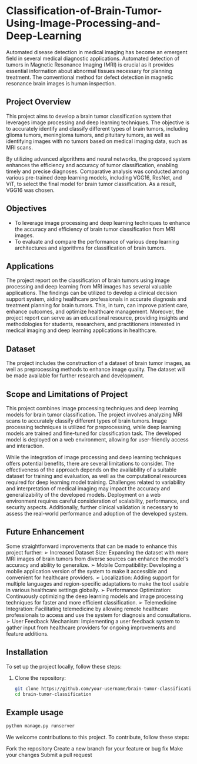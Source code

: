 # Classification-of-Brain-Tumor-Using-Image-Processing-and-Deep-Learning

Automated disease detection in medical imaging has become an emergent field in several medical diagnostic applications. Automated detection of tumors in Magnetic Resonance Imaging (MRI) is crucial as it provides essential information about abnormal tissues necessary for planning treatment. The conventional method for defect detection in magnetic resonance brain images is human inspection.

## Project Overview

This project aims to develop a brain tumor classification system that leverages image processing and deep learning techniques. The objective is to accurately identify and classify different types of brain tumors, including glioma tumors, meningioma tumors, and pituitary tumors, as well as identifying images with no tumors based on medical imaging data, such as MRI scans.

By utilizing advanced algorithms and neural networks, the proposed system enhances the efficiency and accuracy of tumor classification, enabling timely and precise diagnoses. Comparative analysis was conducted among various pre-trained deep learning models, including VGG16, ResNet, and ViT, to select the final model for brain tumor classification. As a result, VGG16 was chosen.

## Objectives 

- To leverage image processing and deep learning techniques to enhance the 
accuracy and efficiency of brain tumor classification from MRI images.
- To evaluate and compare the performance of various deep learning 
architectures and algorithms for classification of brain tumors.

## Applications
The project report on the classification of brain tumors using image processing and deep 
learning from MRI images has several valuable applications. The findings can be utilized 
to develop a clinical decision support system, aiding healthcare professionals in accurate 
diagnosis and treatment planning for brain tumors. This, in turn, can improve patient care, 
enhance outcomes, and optimize healthcare management. Moreover, the project report can 
serve as an educational resource, providing insights and methodologies for students, 
researchers, and practitioners interested in medical imaging and deep learning applications 
in healthcare.

## Dataset

The project includes the construction of a dataset of brain tumor images, as well as preprocessing methods to enhance image quality. The dataset will be made available for further research and development.

## Scope and Limitations of Project
This project combines image processing techniques and deep learning models for brain 
tumor classification. The project involves analyzing MRI scans to accurately classify 
different types of brain tumors. Image processing techniques is utilized for preprocessing, 
while deep learning models are trained and fine-tuned for classification task. The developed 
model is deployed on a web environment, allowing for user-friendly access and interaction.

While the integration of image processing and deep learning techniques offers potential 
benefits, there are several limitations to consider. The effectiveness of the approach depends
on the availability of a suitable dataset for training and evaluation, as well as the 
computational resources required for deep learning model training. Challenges related to 
variability and interpretation of medical imaging may impact the accuracy and 
generalizability of the developed models. Deployment on a web environment requires
careful consideration of scalability, performance, and security aspects. Additionally, further 
clinical validation is necessary to assess the real-world performance and adoption of the 
developed system. 

## Future Enhancement
Some straightforward improvements that can be made to enhance this project further:
➢ Increased Dataset Size: Expanding the dataset with more MRI images of brain tumors 
from diverse sources can enhance the model's accuracy and ability to generalize.
➢ Mobile Compatibility: Developing a mobile application version of the system to make 
it accessible and convenient for healthcare providers.
➢ Localization: Adding support for multiple languages and region-specific adaptations to 
make the tool usable in various healthcare settings globally.
➢ Performance Optimization: Continuously optimizing the deep learning models and 
image processing techniques for faster and more efficient classification.
➢ Telemedicine Integration: Facilitating telemedicine by allowing remote healthcare 
professionals to access and use the system for diagnosis and consultations.
➢ User Feedback Mechanism: Implementing a user feedback system to gather input 
from healthcare providers for ongoing improvements and feature additions.


## Installation

To set up the project locally, follow these steps:

1. Clone the repository:
   ```bash
   git clone https://github.com/your-username/brain-tumor-classification.git
   cd brain-tumor-classification


## Example usage
```bash 
python manage.py runserver
```
We welcome contributions to this project. To contribute, follow these steps:

Fork the repository
Create a new branch for your feature or bug fix
Make your changes
Submit a pull request

